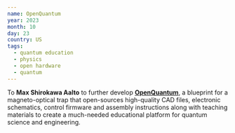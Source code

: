 ```yaml
---
name: OpenQuantum
year: 2023
month: 10
day: 23
country: US
tags:
  - quantum education
  - physics
  - open hardware
  - quantum
---
```

To **Max Shirokawa Aalto** to further develop **[OpenQuantum](https://open-quantum.org/)**, a blueprint for a magneto-optical trap that open-sources high-quality CAD files, electronic schematics, control firmware and assembly instructions along with teaching materials to create a much-needed educational platform for quantum science and engineering.
